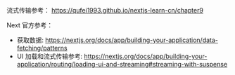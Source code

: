 流式传输参考：
https://qufei1993.github.io/nextjs-learn-cn/chapter9

Next 官方参考：
- 获取数据: https://nextjs.org/docs/app/building-your-application/data-fetching/patterns
- UI 加载和流式传输参考: https://nextjs.org/docs/app/building-your-application/routing/loading-ui-and-streaming#streaming-with-suspense